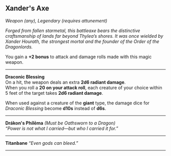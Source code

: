 ## Xander's Axe
_Weapon (any), Legendary (requires attunement)_

_Forged from fallen starmetal, this battleaxe bears the distinctive craftsmanship of lands far beyond Thylea’s shores. It was once wielded by Xander Hourath, the strongest mortal and the founder of the Order of the Dragonlords._

You gain a **+2 bonus** to attack and damage rolls made with this magic weapon.

---

**Draconic Blessing**  
On a hit, the weapon deals an extra **2d6 radiant damage**.  
When you roll a **20 on your attack roll**, each creature of your choice within 5 feet of the target takes **2d6 radiant damage**.

When used against a creature of the **giant** type, the damage dice for _Draconic Blessing_ become **d10s** instead of **d6s**.

---

**Drákon's Phílēma** _(Must be Oathsworn to a Dragon)_  
*“Power is not what I carried—but who I carried it for.”*

---

**Titanbane**
_“Even gods can bleed.”_

---

